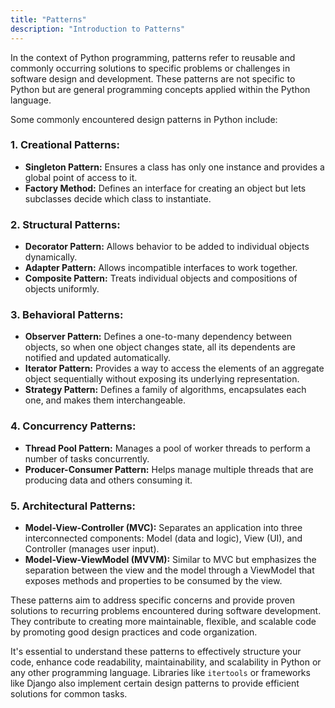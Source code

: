 ```yaml
---
title: "Patterns"
description: "Introduction to Patterns"
---
```



In the context of Python programming, patterns refer to reusable and commonly occurring solutions to specific problems or challenges in software design and development. These patterns are not specific to Python but are general programming concepts applied within the Python language.

Some commonly encountered design patterns in Python include:

### 1. **Creational Patterns:**
   - **Singleton Pattern:** Ensures a class has only one instance and provides a global point of access to it.
   - **Factory Method:** Defines an interface for creating an object but lets subclasses decide which class to instantiate.

### 2. **Structural Patterns:**
   - **Decorator Pattern:** Allows behavior to be added to individual objects dynamically.
   - **Adapter Pattern:** Allows incompatible interfaces to work together.
   - **Composite Pattern:** Treats individual objects and compositions of objects uniformly.
  
### 3. **Behavioral Patterns:**
   - **Observer Pattern:** Defines a one-to-many dependency between objects, so when one object changes state, all its dependents are notified and updated automatically.
   - **Iterator Pattern:** Provides a way to access the elements of an aggregate object sequentially without exposing its underlying representation.
   - **Strategy Pattern:** Defines a family of algorithms, encapsulates each one, and makes them interchangeable.

### 4. **Concurrency Patterns:**
   - **Thread Pool Pattern:** Manages a pool of worker threads to perform a number of tasks concurrently.
   - **Producer-Consumer Pattern:** Helps manage multiple threads that are producing data and others consuming it.

### 5. **Architectural Patterns:**
   - **Model-View-Controller (MVC):** Separates an application into three interconnected components: Model (data and logic), View (UI), and Controller (manages user input).
   - **Model-View-ViewModel (MVVM):** Similar to MVC but emphasizes the separation between the view and the model through a ViewModel that exposes methods and properties to be consumed by the view.

These patterns aim to address specific concerns and provide proven solutions to recurring problems encountered during software development. They contribute to creating more maintainable, flexible, and scalable code by promoting good design practices and code organization.

It's essential to understand these patterns to effectively structure your code, enhance code readability, maintainability, and scalability in Python or any other programming language. Libraries like `itertools` or frameworks like Django also implement certain design patterns to provide efficient solutions for common tasks.